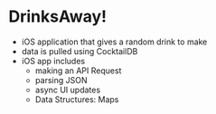 # DrinksAway!

* iOS application that gives a random drink to make
* data is pulled using CocktailDB
* iOS app includes
    * making an API Request
    * parsing JSON
    * async UI updates
    * Data Structures: Maps

